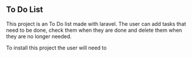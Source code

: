 ## To Do List

This project is an To Do list made with laravel. The user can add tasks that need to be done, check them when they are done and delete them when they are no longer needed.

To install this project the user will need to 
